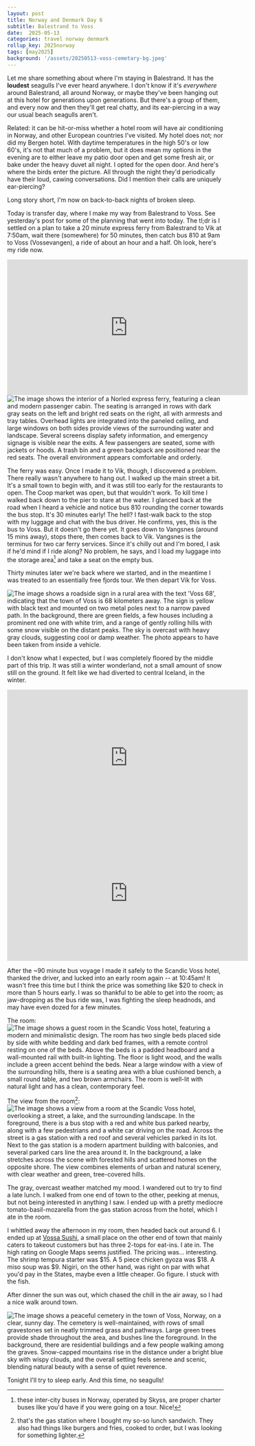 ```yaml
---
layout: post
title: Norway and Denmark Day 6
subtitle: Balestrand to Voss
date:  2025-05-13
categories: travel norway denmark
rollup_key: 2025norway
tags: [may2025]
background: '/assets/20250513-voss-cemetary-bg.jpeg'
---
```


Let me share something about where I'm staying in Balestrand. It has the **loudest** seagulls I've ever heard anywhere. I don't know if it's _everywhere_ around Balestrand, all around Norway, or maybe they've been hanging out at this hotel for generations upon generations. But there's a group of them, and every now and then they'll get real chatty, and its ear-piercing in a way our usual beach seagulls aren't.

Related: it can be hit-or-miss whether a hotel room will have air conditioning in Norway, and other European countries I've visited. My hotel does not; nor did my Bergen hotel. With daytime temperatures in the high 50's or low 60's, it's not that much of a problem, but it does mean my options in the evening are to either leave my patio door open and get some fresh air, or bake under the heavy duvet all night. I opted for the open door. And here's where the birds enter the picture. All through the night they'd periodically have their loud, cawing conversations. Did I mention their calls are uniquely ear-piercing? 

Long story short, I'm now on back-to-back nights of broken sleep.

Today is transfer day, where I make my way from Balestrand to Voss. See yesterday's post for some of the planning that went into today. The tl;dr is I settled on a plan to take a 20 minute express ferry from Balestrand to Vik at 7:50am, wait there (somewhere) for 50 minutes, then catch bus 810 at 9am to Voss (Vossevangen), a ride of about an hour and a half. Oh look, here's my ride now.

<iframe width="560" height="315" src="https://www.youtube.com/embed/63ikvc5i4To?si=KtgMQYDgBdtyxNks" title="YouTube video player" frameborder="0" allow="accelerometer; autoplay; clipboard-write; encrypted-media; gyroscope; picture-in-picture; web-share" referrerpolicy="strict-origin-when-cross-origin" allowfullscreen></iframe>

<img src="/assets/20250513-ferry-inside.jpg" alt="The image shows the interior of a Norled express ferry, featuring a clean and modern passenger cabin. The seating is arranged in rows with dark gray seats on the left and bright red seats on the right, all with armrests and tray tables. Overhead lights are integrated into the paneled ceiling, and large windows on both sides provide views of the surrounding water and landscape. Several screens display safety information, and emergency signage is visible near the exits. A few passengers are seated, some with jackets or hoods. A trash bin and a green backpack are positioned near the red seats. The overall environment appears comfortable and orderly." />

The ferry was easy. Once I made it to Vik, though, I discovered a problem. There really wasn't anywhere to hang out. I walked up the main street a bit. It's a small town to begin with, and it was still too early for the restaurants to open. The Coop market was open, but that wouldn't work. To kill time I walked back down to the pier to stare at the water. I glanced back at the road when I heard a vehicle and notice bus 810 rounding the corner towards the bus stop. It's 30 minutes early! The hell? I fast-walk back to the stop with my luggage and chat with the bus driver. He confirms, yes, this is the bus to Voss. But it doesn't go there yet. It goes down to Vangsnes (around 15 mins away), stops there, then comes back to Vik. Vangsnes is the terminus for two car ferry services. Since it's chilly out and I'm bored, I ask if he'd mind if I ride along? No problem, he says, and I load my luggage into the storage area[^1] and take a seat on the empty bus.

Thirty minutes later we're back where we started, and in the meantime I was treated to an essentially free fjords tour. We then depart Vik for Voss. 

<img src="/assets/20250513-km-to-voss.jpg" alt="The image shows a roadside sign in a rural area with the text 'Voss 68', indicating that the town of Voss is 68 kilometers away. The sign is yellow with black text and mounted on two metal poles next to a narrow paved path. In the background, there are green fields, a few houses including a prominent red one with white trim, and a range of gently rolling hills with some snow visible on the distant peaks. The sky is overcast with heavy gray clouds, suggesting cool or damp weather. The photo appears to have been taken from inside a vehicle." />

I don't know what I expected, but I was completely floored by the middle part of this trip. It was still a winter wonderland, not a small amount of snow still on the ground. It felt like we had diverted to central Iceland, in the winter.

<iframe width="560" height="315" src="https://www.youtube.com/embed/oiYkI227CoU?si=yhoElXgv_zOwH3nV" title="YouTube video player" frameborder="0" allow="accelerometer; autoplay; clipboard-write; encrypted-media; gyroscope; picture-in-picture; web-share" referrerpolicy="strict-origin-when-cross-origin" allowfullscreen></iframe>

<iframe width="560" height="315" src="https://www.youtube.com/embed/JzhI-BguJWw?si=7sgdYv4-7-98J2Fp" title="YouTube video player" frameborder="0" allow="accelerometer; autoplay; clipboard-write; encrypted-media; gyroscope; picture-in-picture; web-share" referrerpolicy="strict-origin-when-cross-origin" allowfullscreen></iframe>

After the ~90 minute bus voyage I made it safely to the Scandic Voss hotel, thanked the driver, and lucked into an early room again -- at 10:45am! It wasn't free this time but I think the price was something like $20 to check in more than 5 hours early. I was so thankful to be able to get into the room; as jaw-dropping as the bus ride was, I was fighting the sleep headnods, and may have even dozed for a few minutes. 

The room:
<img src="/assets/20250513-scandic-room.jpg" alt="The image shows a guest room in the Scandic Voss hotel, featuring a modern and minimalistic design. The room has two single beds placed side by side with white bedding and dark bed frames, with a remote control resting on one of the beds. Above the beds is a padded headboard and a wall-mounted rail with built-in lighting. The floor is light wood, and the walls include a green accent behind the beds. Near a large window with a view of the surrounding hills, there is a seating area with a blue cushioned bench, a small round table, and two brown armchairs. The room is well-lit with natural light and has a clean, contemporary feel." />

The view from the room[^2]:
<img src="/assets/20250513-view-from-scandic.jpg" alt="The image shows a view from a room at the Scandic Voss hotel, overlooking a street, a lake, and the surrounding landscape. In the foreground, there is a bus stop with a red and white bus parked nearby, along with a few pedestrians and a white car driving on the road. Across the street is a gas station with a red roof and several vehicles parked in its lot. Next to the gas station is a modern apartment building with balconies, and several parked cars line the area around it. In the background, a lake stretches across the scene with forested hills and scattered homes on the opposite shore. The view combines elements of urban and natural scenery, with clear weather and green, tree-covered hills." />

The gray, overcast weather matched my mood. I wandered out to try to find a late lunch. I walked from one end of town to the other, peeking at menus, but not being interested in anything I saw. I ended up with a pretty mediocre tomato-basil-mozarella from the gas station across from the hotel, which I ate in the room. 

I whittled away the afternoon in my room, then headed back out around 6. I ended up at [Vossa Sushi](https://vossasushi.no/), a small place on the other end of town that mainly caters to takeout customers but has three 2-tops for eat-ins. I ate in. The high rating on Google Maps seems justified. The pricing was... interesting. The shrimp tempura starter was $15. A 5 piece chicken gyoza was $18. A miso soup was $9. Nigiri, on the other hand, was right on par with what you'd pay in the States, maybe even a little cheaper. Go figure. I stuck with the fish.

After dinner the sun was out, which chased the chill in the air away, so I had a nice walk around town.

<img src="/assets/20250513-voss-cemetary.jpg" alt="The image shows a peaceful cemetery in the town of Voss, Norway, on a clear, sunny day. The cemetery is well-maintained, with rows of small gravestones set in neatly trimmed grass and pathways. Large green trees provide shade throughout the area, and bushes line the foreground. In the background, there are residential buildings and a few people walking among the graves. Snow-capped mountains rise in the distance under a bright blue sky with wispy clouds, and the overall setting feels serene and scenic, blending natural beauty with a sense of quiet reverence." />

Tonight I'll try to sleep early. And this time, no seagulls!

[^1]: these inter-city buses in Norway, operated by Skyss, are proper charter buses like you'd have if you were going on a tour. Nice!
[^2]: that's the gas station where I bought my so-so lunch sandwich. They also had things like burgers and fries, cooked to order, but I was looking for something lighter. 